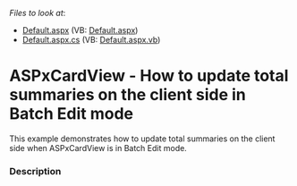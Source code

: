 <!-- default file list -->
*Files to look at*:

* [Default.aspx](./CS/Default.aspx) (VB: [Default.aspx](./VB/Default.aspx))
* [Default.aspx.cs](./CS/Default.aspx.cs) (VB: [Default.aspx.vb](./VB/Default.aspx.vb))
<!-- default file list end -->
# ASPxCardView - How to update total summaries on the client side in Batch Edit mode


This example demonstrates how to update total summaries on the client side when ASPxCardView is in Batch Edit mode.


<h3>Description</h3>

&nbsp;

<br/>


